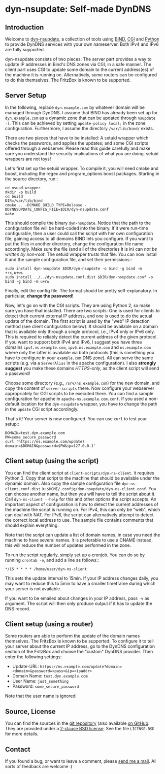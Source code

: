 # dyn-nsupdate: Self-made DynDNS

## Introduction

Welcome to [dyn-nsupdate](https://www.ralfj.de/projects/dyn-nsupdate),
a collection of tools using
[BIND](https://www.isc.org/downloads/bind/),
[CGI](https://en.wikipedia.org/wiki/Common_Gateway_Interface) and
[Python](https://www.python.org/) to provide DynDNS services with your
own nameserver. Both IPv4 and IPv6 are fully supported.

dyn-nsupdate consists of two pieces: The server part provides a way to update IP 
addresses in Bind's DNS zones via CGI, in a safe manner. The client part uses CGI
to update some domain to the current address(es) of the machine it is running 
on. Alternatively, some routers can be configured to do this themselves. The 
FritzBox is known to be supported.

## Server Setup

In the following, replace `dyn.example.com` by whatever domain will be managed 
through DynDNS. I assume that BIND has already been set up for 
`dyn.example.com` as a dynamic zone that can be updated through `nsupdate 
-l`. This can be achieved by setting `update-policy local;` in the zone 
configuration. Furthermore, I assume the directory `/var/lib/bind/` exists.

There are two pieces that have to be installed: A setuid wrapper which checks 
the passwords, and applies the updates; and some CGI scripts offered through a 
webserver. Please read this guide carefully and make sure you understand the
security implications of what you are doing. setuid wrappers are not toys!

Let's first set up the setuid wrapper. To compile it, you will need cmake and 
boost, including the regex and program_options boost packages. Starting in the 
source directory, run::

    cd nsupd-wrapper
    mkdir -p build
    cd build
    DIR=/var/lib/bind
    cmake .. -DCMAKE_BUILD_TYPE=Release -DDYNNSUPDATE_CONFIG_FILE=$DIR/dyn-nsupdate.conf
    make

This should compile the binary `dyn-nsupdate`. Notice that the path to the 
configuration file will be hard-coded into the binary. If it were run-time 
configurable, then a user could call the script with her own configuration file, 
gaining access to all domains BIND lets you configure. If you want to put the 
files in another directory, change the configuration file name accordingly. Make 
sure the file (and all of the directories it is in) can *not be written by 
non-root*. The setuid wrapper trusts that file. You can now install it and the 
sample configuration file, and set their permissions::

    sudo install dyn-nsupdate $DIR/dyn-nsupdate -o bind -g bind -m +rx,u+ws
    sudo install ../../dyn-nsupdate.conf.dist $DIR/dyn-nsupdate.conf -o bind -g bind -m u+rw

Finally, edit the config file. The format should be pretty self-explanatory. In 
particular, **change the password**!

Now, let's go on with the CGI scripts. They are using Python 2, so make sure you 
have that installed. There are two scripts: One is used for clients to detect 
their current external IP address, and one is used to do the actual update of 
the domain. The first script is used by the "web" IP detection method (see 
client configuration below). It should be available on a domain that is 
available only through a single protocol, i.e., IPv4 only or IPv6 only. This is 
required to reliably detect the current address of the given protocol. If you 
want to support both IPv4 and IPv6, I suggest you have three domains 
`ipv4.ns.example.com`, `ipv6.ns.example.com` and `ns.example.com` where 
only the latter is available via both protocols (this is something you have to 
configure in your `example.com` DNS zone). All can serve the same scripts 
(e.g. via a `ServerAlias` in the apache configuration). I also **strongly 
suggest** you make these domains *HTTPS-only*, as the client script will send a 
password!

Choose some directory (e.g., `/srv/ns.example.com`) for the new domain, and 
copy the content of `server-scripts` there. Now configure your webserver 
appropriately for CGI scripts to be executed there. You can find a sample 
configuration for apache in `apache-ns.example.com.conf`. If you used a 
non-default location for the `dyn-nsupdate` wrapper, you have to change the 
path in the `update` CGI script accordingly.

That's it! Your server is now configured. You can use `curl` to test your 
setup::

    DOMAIN=test.dyn.example.com
    PW=some_secure_password
    curl 'https://ns.example.com/update?domain=$DOMAIN&password=$PW&ip=127.0.0.1'


## Client setup (using the script)

You can find the client script at `client-scripts/dyn-ns-client`. It requires 
Python 3. Copy that script to the machine that should be available under the 
dynamic domain. Also copy the sample configuration file 
`dyn-ns-client.conf.dist` to `$HOME/.config/dyn-nsupdate/dyn-ns-client.conf`.
You can choose another name, but then you will have to tell the script about it. 
Call `dyn-ns-client --help` for this and other options the script accepts. An 
important aspect of configuration is how to detect the current addresses of the 
machine the script is running on. For IPv4, this can only be "web", which can 
deal with NAT. For IPv6, the script can alternatively attempt to detect the 
correct local address to use. The sample file contains comments that should 
explain everything.

Note that the script can update a list of domain names, in case you need the 
machine to have several names. It is preferable to use a CNAME instead, this 
will reduce the number of updates performed in the zone.

To run the script regularly, simply set up a cronjob. You can do so by running 
`crontab -e`, and add a line as follows::

    */15 * * * * /home/user/dyn-ns-client

This sets the update interval to 15min. If your IP address changes daily, you 
may want to reduce this to 5min to have a smaller timeframe during which your 
server is not available.

If you want to be emailed about changes in your IP address, pass `-v` as 
argument. The script will then only produce output if it has to update the DNS
record.

## Client setup (using a router)

Some routers are able to perform the update of the domain names themselves. The 
FritzBox is known to be supported. To configure it to tell your server about the 
current IP address, go to the DynDNS configuration section of the FritzBox and 
choose the "custom" DynDNS provider. Then enter the following settings:

- Update-URL: `https://ns.example.com/update?domain=<domain>&password=<pass>&ip=<ipaddr>`
- Domain Name: `test.dyn.example.com`
- User Name: `just_something`
- Password: `some_secure_password`

Note that the user name is ignored.



## Source, License

You can find the sources in the
[git repository](http://www.ralfj.de/git/dyn-nsupdate.git) (also
available [on GitHub](https://github.com/RalfJung/dyn-nsupdate).  They
are provided under a
[2-clause BSD license](http://opensource.org/licenses/bsd-license.php). See
the file `LICENSE-BSD` for more details.

## Contact

If you found a bug, or want to leave a comment, please
[send me a mail](mailto:post-AT-ralfj-DOT-de). All sorts of feedback are
welcome :)
